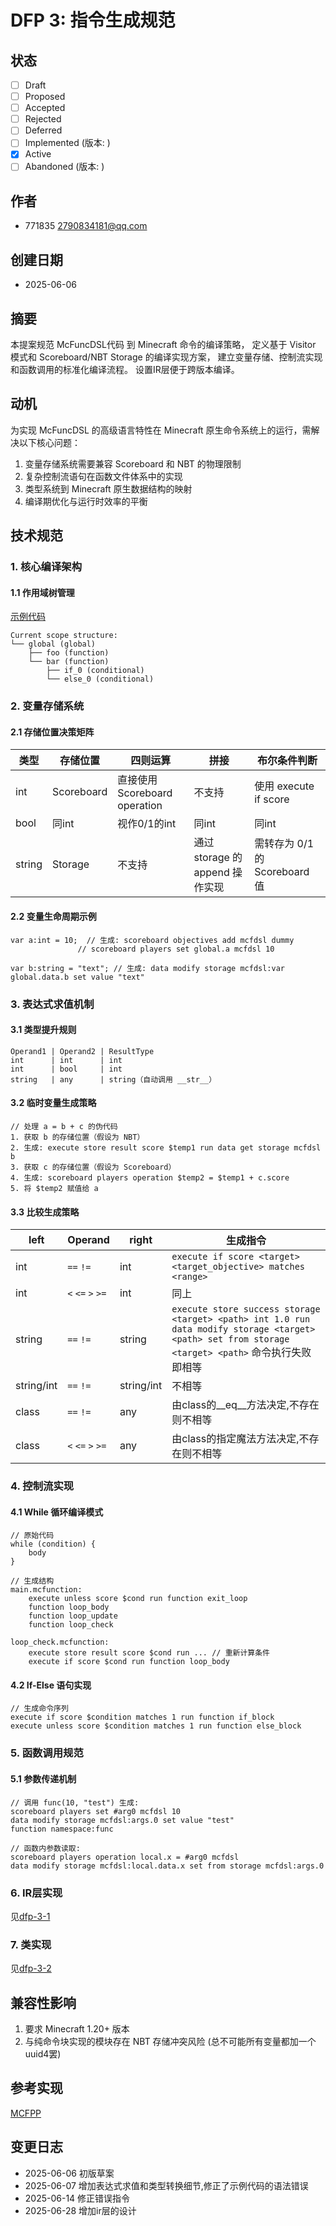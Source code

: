 # DFP 3: 指令生成规范

## 状态

- [ ] Draft
- [ ] Proposed
- [ ] Accepted
- [ ] Rejected
- [ ] Deferred
- [ ] Implemented (版本: )
- [x] Active
- [ ] Abandoned (版本: )

## 作者

- 771835 <2790834181@qq.com>

## 创建日期

- 2025-06-06

## 摘要

本提案规范 McFuncDSL代码 到 Minecraft 命令的编译策略，
定义基于 Visitor 模式和 Scoreboard/NBT Storage 的编译实现方案，
建立变量存储、控制流实现和函数调用的标准化编译流程。
设置IR层便于跨版本编译。

## 动机

为实现 McFuncDSL 的高级语言特性在 Minecraft 原生命令系统上的运行，需解决以下核心问题：

1. 变量存储系统需要兼容 Scoreboard 和 NBT 的物理限制
2. 复杂控制流语句在函数文件体系中的实现
3. 类型系统到 Minecraft 原生数据结构的映射
4. 编译期优化与运行时效率的平衡

## 技术规范

### 1. 核心编译架构

#### 1.1 作用域树管理

[示例代码](../example/example1.mcdl)

    Current scope structure:
    └── global (global)
        ├── foo (function)
        └── bar (function)
            ├── if_0 (conditional)
            └── else_0 (conditional)

### 2. 变量存储系统

#### 2.1 存储位置决策矩阵

| 类型     | 存储位置       | 四则运算                      | 拼接                       | 布尔条件判断                  |
|--------|------------|---------------------------|--------------------------|-------------------------|
| int    | Scoreboard | 直接使用 Scoreboard operation | 不支持                      | 使用 execute if score     |
| bool   | 同int       | 视作0/1的int                 | 同int                     | 同int                    |
| string | Storage    | 不支持                       | 通过 storage 的 append 操作实现 | 需转存为 0/1 的 Scoreboard 值 |

#### 2.2 变量生命周期示例

    var a:int = 10;  // 生成: scoreboard objectives add mcfdsl dummy
                   // scoreboard players set global.a mcfdsl 10
    
    var b:string = "text"; // 生成: data modify storage mcfdsl:var global.data.b set value "text"

### 3. 表达式求值机制

#### 3.1 类型提升规则

    Operand1 | Operand2 | ResultType
    int      | int      | int
    int      | bool     | int
    string   | any      | string（自动调用 __str__）

#### 3.2 临时变量生成策略

    // 处理 a = b + c 的伪代码
    1. 获取 b 的存储位置（假设为 NBT）
    2. 生成: execute store result score $temp1 run data get storage mcfdsl b
    3. 获取 c 的存储位置（假设为 Scoreboard）
    4. 生成: scoreboard players operation $temp2 = $temp1 + c.score
    5. 将 $temp2 赋值给 a

#### 3.3 比较生成策略

| left       | Operand           | right      | 生成指令                                                                                                                                       |
|------------|-------------------|------------|--------------------------------------------------------------------------------------------------------------------------------------------|
| int        | `==` `!=`         | int        | `execute if score <target> <target_objective> matches <range>`                                                                             |
| int        | `<` `<=` `>` `>=` | int        | 同上                                                                                                                                         |
| string     | `==` `!=`         | string     | `execute store success storage <target> <path> int 1.0 run data modify storage <target> <path> set from storage <target> <path>` 命令执行失败即相等 |
| string/int | `==` `!=`         | string/int | 不相等                                                                                                                                        |
| class      | `==` `!=`         | any        | 由class的__eq__方法决定,不存在则不相等                                                                                                                  |
| class      | `<` `<=` `>` `>=` | any        | 由class的指定魔法方法决定,不存在则不相等                                                                                                                    | 

### 4. 控制流实现

#### 4.1 While 循环编译模式

    // 原始代码
    while (condition) {
        body
    }
    
    // 生成结构
    main.mcfunction:
        execute unless score $cond run function exit_loop
        function loop_body
        function loop_update
        function loop_check
    
    loop_check.mcfunction:
        execute store result score $cond run ... // 重新计算条件
        execute if score $cond run function loop_body

#### 4.2 If-Else 语句实现

    // 生成命令序列
    execute if score $condition matches 1 run function if_block
    execute unless score $condition matches 1 run function else_block

### 5. 函数调用规范

#### 5.1 参数传递机制

    // 调用 func(10, "test") 生成:
    scoreboard players set #arg0 mcfdsl 10
    data modify storage mcfdsl:args.0 set value "test"
    function namespace:func
    
    // 函数内参数读取:
    scoreboard players operation local.x = #arg0 mcfdsl
    data modify storage mcfdsl:local.data.x set from storage mcfdsl:args.0

### 6. IR层实现

见[dfp-3-1](DFP-3-1.md)

### 7. 类实现

见[dfp-3-2](DFP-3-2.md)

## 兼容性影响

1. 要求 Minecraft 1.20+ 版本
2. 与纯命令块实现的模块存在 NBT 存储冲突风险 (总不可能所有变量都加一个uuid4罢)

## 参考实现

[MCFPP](https://github.com/MinecraftFunctionPlusPlus/MCFPP)

## 变更日志

- 2025-06-06 初版草案
- 2025-06-07 增加表达式求值和类型转换细节,修正了示例代码的语法错误
- 2025-06-14 修正错误指令
- 2025-06-28 增加ir层的设计